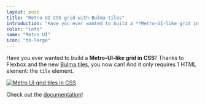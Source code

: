 ```yaml
---
layout: post
title: "Metro UI CSS grid with Bulma tiles"
introduction: "Have you ever wanted to build a **Metro-UI-like grid in CSS**?<br>Thanks to Flexbox and the new [Bulma tiles](https://bulma.io/documentation/layout/tiles/), you now can! And it only requires 1 HTML element: the `tile` element."
color: "info"
name: "Metro UI"
icon: "th-large"
---
```


Have you ever wanted to build a **Metro-UI-like grid in CSS**?
Thanks to Flexbox and the new [Bulma tiles](https://bulma.io/documentation/layout/tiles/), you now can! And it only requires 1 HTML element: the `tile` element.

[![Metro UI grid tiles in CSS](/images/blog/metro-ui-css-grid-tiles.png)](https://bulma.io/documentation/layout/tiles/)

Check out the [documentation](https://bulma.io/documentation/layout/tiles/)!
